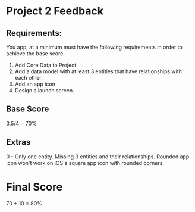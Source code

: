 # Project 2 Feedback



## Requirements:

You app, at a minimum must have the following requirements in order to achieve the base score.

1. Add Core Data to Project
2. Add a data model with at least 3 entities that have relationships with each other.
3. Add an app icon
4. Design a launch screen.



## Base Score

3.5/4 = 70%



## Extras

0 - Only one entity. Missing 3 entities and their relationships. Rounded app icon won't work on iOS's square app icon with rounded corners.



# Final Score

70 + 10 = 80%